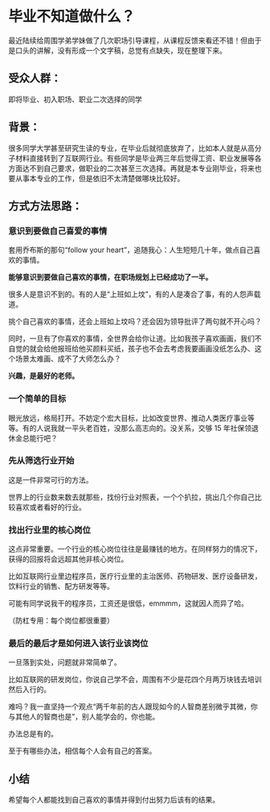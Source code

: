 # 毕业不知道做什么？

最近陆续给周围学弟学妹做了几次职场引导课程，从课程反馈来看还不错！但由于是口头的讲解，没有形成一个文字稿，总觉有点缺失，现在整理下来。

## 受众人群：

即将毕业、初入职场、职业二次选择的同学

## 背景：

很多同学大学甚至研究生读的专业，在毕业后就彻底放弃了，比如本人就是从高分子材料直接转到了互联网行业。有些同学是毕业两三年后觉得工资、职业发展等各方面达不到自己要求，做职业的二次甚至三次选择。再就是本专业刚毕业，将来也要从事本专业的工作，但是依旧不太清楚做哪块比较好。

## 方式方法思路：

### 意识到要做自己喜爱的事情

套用乔布斯的那句“follow your heart”，追随我心：人生短短几十年，做点自己喜欢的事情。

**能够意识到要做自己喜欢的事情，在职场规划上已经成功了一半。**

很多人是意识不到的。有的人是“上班如上坟”，有的人是凑合了事，有的人怨声载道。

挑个自己喜欢的事情，还会上班如上坟吗？还会因为领导批评了两句就不开心吗？

同时，一旦有了你喜欢的事情，全世界会给你让道。比如我孩子喜欢画画，我们不自觉的就会给他报班给他买颜料买纸，孩子也不会去考虑我要画画没纸怎么办、这个场景太难画、成不了大师怎么办？

**兴趣，是最好的老师。**

### 一个简单的目标

眼光放远，格局打开。不妨定个宏大目标，比如改变世界、推动人类医疗事业等等。有的人说我就一平头老百姓，没那么高志向的。没关系，交够 15 年社保领退休金总能行吧？

### 先从筛选行业开始

这是一件非常可行的方法。

世界上的行业数来数去就那些，找份行业对照表，一个个扒拉，挑出几个你自己比较喜欢或者看好的行业。

### 找出行业里的核心岗位

这点非常重要。一个行业的核心岗位往往是最赚钱的地方。在同样努力的情况下，获得的回报将会远超其他非核心岗位。

比如互联网行业里边程序员，医疗行业里的主治医师、药物研发、医疗设备研发，饮料行业的销售、配方研发等等。

可能有同学说我干的程序员，工资还是很低，emmmm，这就因人而异了哈。

（防杠专用：每个岗位都很重要）

### 最后的最后才是如何进入该行业该岗位

一旦落到实处，问题就非常简单了。

比如互联网的研发岗位，你说自己学不会，周围有不少是花四个月两万块钱去培训然后入行的。

难吗？我一直坚持一个观点“两千年前的古人跟现如今的人智商差别微乎其微，你与其他人的智商也是”，别人能学会的，你也能。

办法总是有的。

至于有哪些办法，相信每个人会有自己的答案。

## 小结

希望每个人都能找到自己喜欢的事情并得到付出努力后该有的结果。